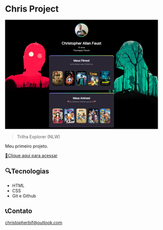 # Chris Project

![preview](./.github/preview.png)

> Trilha Explorer (NLW)

Meu primeiro projeto.

[🔗Clique aqui para acessar](https://chrisbif.github.io/ProjectNLW/)

## 🔍Tecnologias

- HTML
- CSS
- Git e Github

## 📞Contato

christopherbif@outlook.com